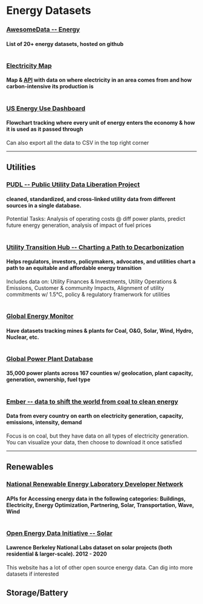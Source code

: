 # Energy Datasets

### [AwesomeData -- Energy](https://github.com/awesomedata/awesome-public-datasets#energy)
#### List of 20+ energy datasets, hosted on github

#
### [Electricity Map](https://app.electricitymap.org/map)
#### Map & [API](https://static.electricitymap.org/api/docs/index.html) with data on where electricity in an area comes from and how carbon-intensive its production is

#
### [US Energy Use Dashboard](http://www.departmentof.energy/)
#### Flowchart tracking where every unit of energy enters the economy & how it is used as it passed through
Can also export all the data to CSV in the top right corner

---
## Utilities

### [PUDL -- Public Utility Data Liberation Project](https://catalyst.coop/pudl/)
#### cleaned, standardized, and cross-linked utility data from different sources in a single database.
Potential Tasks: Analysis of operating costs @ diff power plants, predict future energy generation, analysis of impact of fuel prices

#

### [Utility Transition Hub -- Charting a Path to Decarbonization](https://utilitytransitionhub.rmi.org/data-download/)
#### Helps regulators, investors, policymakers, advocates, and utilities chart a path to an equitable and affordable energy transition
Includes data on: Utility Finances & Investments, Utility Operations & Emissions, Customer & community Impacts, Alignment of utility commitments w/ 1.5°C, policy & regulatory framerwork for utilities

#
### [Global Energy Monitor](https://globalenergymonitor.org/)
#### Have datasets tracking mines & plants for Coal, O&G, Solar, Wind, Hydro, Nuclear, etc.

#
### [Global Power Plant Database](https://datasets.wri.org/dataset/globalpowerplantdatabase)
#### 35,000 power plants across 167 counties w/ geolocation, plant capacity, generation, ownership, fuel type

#
### [Ember -- data to shift the world from coal to clean energy](https://ember-climate.org/data/data-explorer/)
#### Data from every country on earth on electricity generation, capacity, emissions, intensity, demand
Focus is on coal, but they have data on all types of electricity generation. You can visualize your data, then choose to download it once satisfied


---
## Renewables

### [National Renewable Energy Laboratory Developer Network](https://developer.nrel.gov/docs/)
#### APIs for Accessing energy data in the following categories: Buildings, Electricity, Energy Optimization, Partnering, Solar, Transportation, Wave, Wind

#
### [Open Energy Data Initiative -- Solar](https://data.openei.org/submissions/4503)
#### Lawrence Berkeley National Labs dataset on solar projects (both residential & larger-scale). 2012 - 2020
This website has a lot of other open source energy data. Can dig into more datasets if interested

## Storage/Battery
